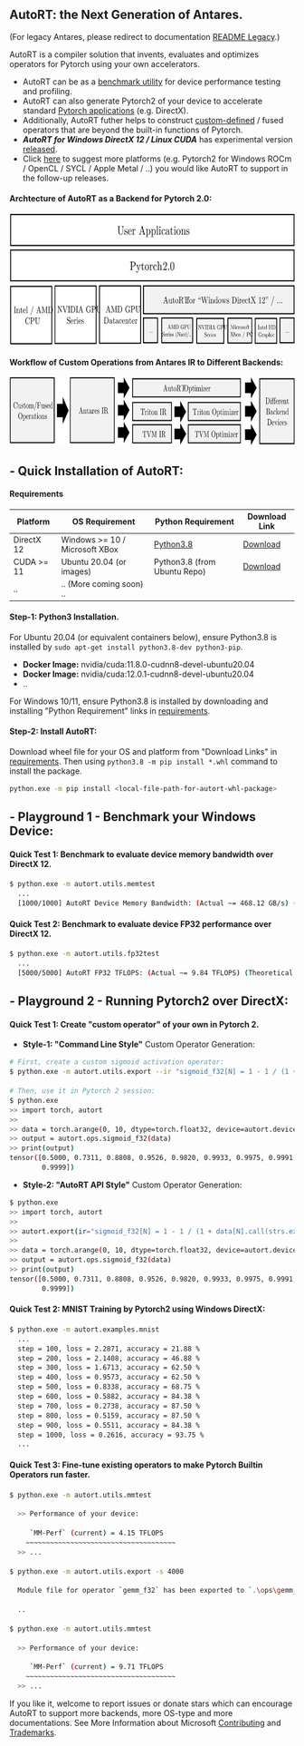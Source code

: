 ## AutoRT: the Next Generation of Antares.

(For legacy Antares, please redirect to documentation [README Legacy](README-legacy.md).)

AutoRT is a compiler solution that invents, evaluates and optimizes operators for Pytorch using your own accelerators.
- AutoRT can be as a [benchmark utility](#--playground-1---benchmark-your-windows-device) for device performance testing and profiling.
- AutoRT can also generate Pytorch2 of your device to accelerate standard [Pytorch applications](#quick-test-2-mnist-training-by-pytorch2-using-windows-directx) (e.g. DirectX).
- Additionally, AutoRT futher helps to construct [custom-defined](#quick-test-1-create-custom-operator-of-your-own-in-pytorch-2) / fused operators that are beyond the built-in functions of Pytorch.
- ***AutoRT for Windows DirectX 12 / Linux CUDA*** has experimental version [released](#--quick-installation-of-autort).
- Click [here](https://github.com/microsoft/antares/issues/new) to suggest more platforms (e.g. Pytorch2 for Windows ROCm / OpenCL / SYCL / Apple Metal / ..) you would like AutoRT to support in the follow-up releases.

#### Archtecture of AutoRT as a Backend for Pytorch 2.0:
<p align="center">
  <img src="AutoRT4Torch.svg" data-canonical-src="AutoRT4Torch.svg" width="650" height="230" />
</p>

#### Workflow of Custom Operations from Antares IR to Different Backends:
<p align="center">
  <img src="AutoRT-opt.svg" data-canonical-src="AutoRT-opt.svg" width="650" height="120" />
</p>


## - Quick Installation of AutoRT:

#### Requirements
| Platform | OS Requirement | Python Requirement | Download Link |
| --- | --- | --- | --- |
| DirectX 12 | Windows >= 10 / Microsoft XBox | [Python3.8](https://www.python.org/ftp/python/3.8.10/python-3.8.10-amd64.exe) | [Download](https://github.com/microsoft/antares/releases/download/v0.9.0/autort-0.9.0_directx-cp38-cp38-win_amd64.whl) |
| CUDA >= 11 | Ubuntu 20.04 (or images) | Python3.8 (from Ubuntu Repo) | [Download](https://github.com/microsoft/antares/releases/download/v0.9.0/autort-0.9.0_cuda-cp38-cp38-manylinux1_x86_64.whl) |
| .. | .. (More coming soon) .. |

#### Step-1: Python3 Installation.
For Ubuntu 20.04 (or equivalent containers below), ensure Python3.8 is installed by `sudo apt-get install python3.8-dev python3-pip`.
 * **Docker Image:** nvidia/cuda:11.8.0-cudnn8-devel-ubuntu20.04
 * **Docker Image:** nvidia/cuda:12.0.1-cudnn8-devel-ubuntu20.04
 * ..

For Windows 10/11, ensure Python3.8 is installed by downloading and installing "Python Requirement" links in [requirements](#requirements).


#### Step-2: Install AutoRT:
Download wheel file for your OS and platform from "Download Links" in [requirements](#requirements). Then using `python3.8 -m pip install *.whl` command to install the package.

```sh
python.exe -m pip install <local-file-path-for-autort-whl-package>
```

## - Playground 1 - Benchmark your Windows Device:

#### Quick Test 1: Benchmark to evaluate device memory bandwidth over DirectX 12.
```sh
$ python.exe -m autort.utils.memtest
  ...
  [1000/1000] AutoRT Device Memory Bandwidth: (Actual ~= 468.12 GB/s) (Theoretical ~= 561.75 GB/s)
```

#### Quick Test 2: Benchmark to evaluate device FP32 performance over DirectX 12.
```sh
$ python.exe -m autort.utils.fp32test
  ...
  [5000/5000] AutoRT FP32 TFLOPS: (Actual ~= 9.84 TFLOPS) (Theoretical ~= 10.93 TFLOPS)
```

## - Playground 2 - Running Pytorch2 over DirectX:

#### Quick Test 1: Create "custom operator" of your own in Pytorch 2.

- **Style-1: "Command Line Style"** Custom Operator Generation:
```sh
# First, create a custom sigmoid activation operator:
$ python.exe -m autort.utils.export --ir "sigmoid_f32[N] = 1 - 1 / (1 + data[N].call(strs.exp))" -i data=float32[N:4096000]

# Then, use it in Pytorch 2 session:
$ python.exe
>> import torch, autort
>>
>> data = torch.arange(0, 10, dtype=torch.float32, device=autort.device())
>> output = autort.ops.sigmoid_f32(data)
>> print(output)
tensor([0.5000, 0.7311, 0.8808, 0.9526, 0.9820, 0.9933, 0.9975, 0.9991, 0.9997,
        0.9999])
```

- **Style-2: "AutoRT API Style"** Custom Operator Generation:
```sh
$ python.exe
>> import torch, autort
>>
>> autort.export(ir="sigmoid_f32[N] = 1 - 1 / (1 + data[N].call(strs.exp))", inputs=["data=float32[N:4096000]"])
>>
>> data = torch.arange(0, 10, dtype=torch.float32, device=autort.device())
>> output = autort.ops.sigmoid_f32(data)
>> print(output)
tensor([0.5000, 0.7311, 0.8808, 0.9526, 0.9820, 0.9933, 0.9975, 0.9991, 0.9997,
        0.9999])
```

#### Quick Test 2: MNIST Training by Pytorch2 using Windows DirectX:
```sh
$ python.exe -m autort.examples.mnist
  ...
  step = 100, loss = 2.2871, accuracy = 21.88 %
  step = 200, loss = 2.1408, accuracy = 46.88 %
  step = 300, loss = 1.6713, accuracy = 62.50 %
  step = 400, loss = 0.9573, accuracy = 62.50 %
  step = 500, loss = 0.8338, accuracy = 68.75 %
  step = 600, loss = 0.5882, accuracy = 84.38 %
  step = 700, loss = 0.2738, accuracy = 87.50 %
  step = 800, loss = 0.5159, accuracy = 87.50 %
  step = 900, loss = 0.5511, accuracy = 84.38 %
  step = 1000, loss = 0.2616, accuracy = 93.75 %
  ...
```

#### Quick Test 3: Fine-tune existing operators to make Pytorch Builtin Operators run faster.
```sh
$ python.exe -m autort.utils.mmtest

  >> Performance of your device:

     `MM-Perf` (current) = 4.15 TFLOPS
    ~~~~~~~~~~~~~~~~~~~~~~~~~~~~~~~~~~~~~
  >> ...

$ python.exe -m autort.utils.export -s 4000

  Module file for operator `gemm_f32` has been exported to `.\ops\gemm_f32.mod`.

  ..

$ python.exe -m autort.utils.mmtest

  >> Performance of your device:

     `MM-Perf` (current) = 9.71 TFLOPS
    ~~~~~~~~~~~~~~~~~~~~~~~~~~~~~~~~~~~~~
  >> ...
```

If you like it, welcome to report issues or donate stars which can encourage AutoRT to support more backends, more OS-type and more documentations. See More Information about Microsoft [Contributing](CONTRIBUTING.md) and [Trademarks](TRADEMARKS.md).
